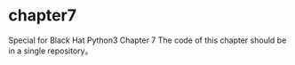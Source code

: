 # chapter7
Special for Black Hat Python3 Chapter 7
The code of this chapter should be in a single repository。
